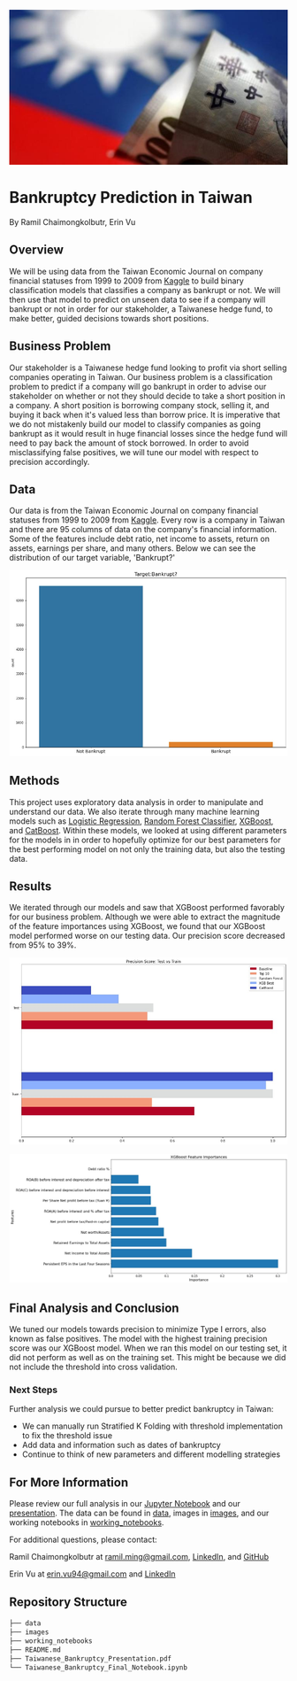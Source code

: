 ![TWD](images/twd_flag.jfif)

# Bankruptcy Prediction in Taiwan

By Ramil Chaimongkolbutr, Erin Vu

## Overview

We will be using data from the Taiwan Economic Journal on company financial statuses from 1999 to 2009 from [Kaggle](https://www.kaggle.com/fedesoriano/company-bankruptcy-prediction) to build binary classification models that classifies a company as bankrupt or not. We will then use that model to predict on unseen data to see if a company will bankrupt or not in order for our stakeholder, a Taiwanese hedge fund, to make better, guided decisions towards short positions.

## Business Problem

Our stakeholder is a Taiwanese hedge fund looking to profit via short selling companies operating in Taiwan. Our business problem is a classification problem to predict if a company will go bankrupt in order to advise our stakeholder on whether or not they should decide to take a short position in a company. A short position is borrowing company stock, selling it, and buying it back when it's valued less than borrow price. It is imperative that we do not mistakenly build our model to classify companies as going bankrupt as it would result in huge financial losses since the hedge fund will need to pay back the amount of stock borrowed. In order to avoid misclassifying false positives, we will tune our model with respect to precision accordingly.

## Data

Our data is from the Taiwan Economic Journal on company financial statuses from 1999 to 2009 from [Kaggle](https://www.kaggle.com/fedesoriano/company-bankruptcy-prediction). Every row is a company in Taiwan and there are 95 columns of data on the company's financial information. Some of the features include debt ratio, net income to assets, return on assets, earnings per share, and many others. Below we can see the distribution of our target variable, 'Bankrupt?'

![Target](images/target_bar.jpg)

## Methods

This project uses exploratory data analysis in order to manipulate and understand our data. We also iterate through many machine learning models such as [Logistic Regression](https://scikit-learn.org/stable/modules/generated/sklearn.linear_model.LogisticRegression.html), [Random Forest Classifier](https://scikit-learn.org/stable/modules/generated/sklearn.ensemble.RandomForestClassifier.html#sklearn.ensemble.RandomForestClassifier.feature_importances_), [XGBoost](https://xgboost.readthedocs.io/en/latest/#), and [CatBoost](https://catboost.ai/). Within these models, we looked at using different parameters for the models in in order to hopefully optimize for our best parameters for the best performing model on not only the training data, but also the testing data. 

## Results

We iterated through our models and saw that XGBoost performed favorably for our business problem. Although we were able to extract the magnitude of the feature importances using XGBoost, we found that our XGBoost model performed worse on our testing data. Our precision score decreased from 95% to 39%.

![precision scores](/images/precision_score_bar_normal.jpg)

![feature importances](/images/xgboost_top_features.jpg)

## Final Analysis and Conclusion

We tuned our models towards precision to minimize Type I errors, also known as false positives. The model with the highest training precision score was our XGBoost model. When we ran this model on our testing set, it did not perform as well as on the training set. This might be because we did not include the threshold into cross validation. 


### Next Steps

Further analysis we could pursue to better predict bankruptcy in Taiwan: 
- We can manually run Stratified K Folding with threshold implementation to fix the threshold issue
- Add data and information such as dates of bankruptcy
- Continue to think of new parameters and different modelling strategies 

## For More Information

Please review our full analysis in our [Jupyter Notebook](https://github.com/ekvu/Bankruptcy-Prediction-in-Taiwan/blob/main/Taiwanese_Bankruptcy_Final_Notebook.ipynb) and our [presentation](https://github.com/ekvu/phase-3_project/blob/main/Taiwanese_Bankruptcy_Presentation.pdf). The data can be found in [data](https://github.com/ekvu/phase-3_project/tree/main/data), images in [images](https://github.com/ekvu/phase-3_project/tree/main/images), and our working notebooks in [working_notebooks](https://github.com/ekvu/phase-3_project/tree/main/working_notebooks).

For additional questions, please contact:

Ramil Chaimongkolbutr at ramil.ming@gmail.com, [LinkedIn](linkedin.com/in/ramilc), and [GitHub](github.com/ramilchai)

Erin Vu at erin.vu94@gmail.com and [LinkedIn](linkedin.com/in/erin-vu)

## Repository Structure
 
    ├── data
    ├── images
    ├── working_notebooks
    ├── README.md
    ├── Taiwanese_Bankruptcy_Presentation.pdf
    └── Taiwanese_Bankruptcy_Final_Notebook.ipynb
